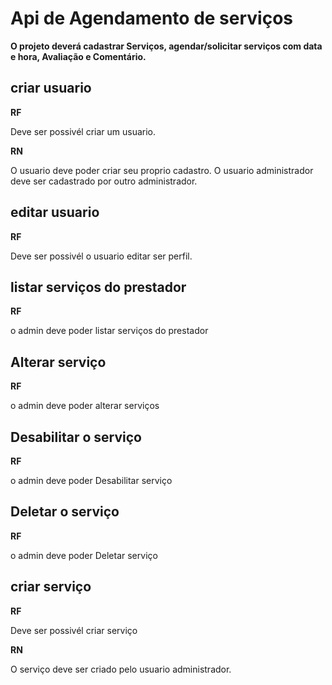 # Api de Agendamento de serviços

**O projeto deverá cadastrar Serviços, agendar/solicitar serviços com data e hora, Avaliação e Comentário.**



## criar usuario

**RF**

Deve ser possivél criar um usuario.


**RN**

O usuario deve poder criar seu proprio cadastro.
O usuario administrador deve ser cadastrado por outro administrador.


## editar usuario

**RF**

Deve ser possivél o usuario editar ser perfil.


## listar serviços do prestador


**RF** 

o admin deve poder listar serviços do prestador


## Alterar serviço

**RF** 

o admin deve poder alterar serviços


## Desabilitar o serviço

**RF**

o admin deve poder Desabilitar serviço


## Deletar o serviço

**RF**

o admin deve poder Deletar serviço



## criar serviço

**RF**

Deve ser possivél criar serviço


**RN**

O serviço deve ser criado pelo usuario administrador.




